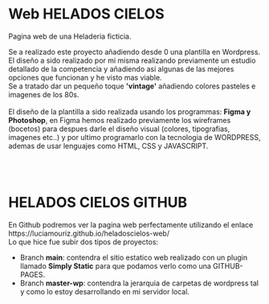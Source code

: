 # Web HELADOS CIELOS

Pagina web de una Heladeria ficticia.

Se a realizado este proyecto añadiendo desde 0 una plantilla en Wordpress. 
<br> El diseño a sido realizado por mi misma realizando previamente un estudio detallado de la competencia y añadiendo asi algunas de las mejores opciones que funcionan y he visto mas viable.
<br> Se a tratado dar un pequeño toque <b>'vintage'</b> añadiendo colores pasteles e imagenes de los 80s.
<br> <br>
El diseño de la plantilla a sido realizada usando los programmas: <b>Figma y Photoshop</b>, en Figma hemos realizado previamente los wireframes (bocetos) 
para despues darle el diseño visual (colores, tipografias, imagenes etc..) y por ultimo programarlo con la tecnologia de WORDPRESS, ademas de usar lenguajes 
como HTML, CSS y JAVASCRIPT.

<br><br>
<h1>HELADOS CIELOS GITHUB</h1>
En Github podremos ver la pagina web perfectamente utilizando el enlace https://luciamouriz.github.io/heladoscielos-web/ 
<br>Lo que hice fue subir dos tipos de proyectos:
<ul>
  <li>Branch <b>main</b>: contendra el sitio estatico web realizado con un plugin llamado <b>Simply Static</b> para que podamos verlo como una GITHUB-PAGES.</li>
  <li>Branch <b>master-wp</b>: contendra la jerarquia de carpetas de wordpress tal y como lo estoy desarrollando en mi servidor local.</li>
</ul>
